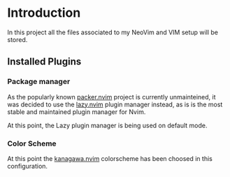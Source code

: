 # Introduction

In this project all the files associated to my NeoVim and VIM setup will be stored.

## Installed Plugins

### Package manager

As the popularly known [packer.nvim](https://github.com/wbthomason/packer.nvim) project is currently unmainteined,
it was decided to use the [lazy.nvim](https://github.com/folke/lazy.nvim) plugin manager instead, as is is the most
stable and maintained plugin manager for Nvim.

At this point, the Lazy plugin manager is being used on default mode.

### Color Scheme

At this point the [kanagawa.nvim](https://github.com/rebelot/kanagawa.nvim) colorscheme has been choosed in this configuration.

